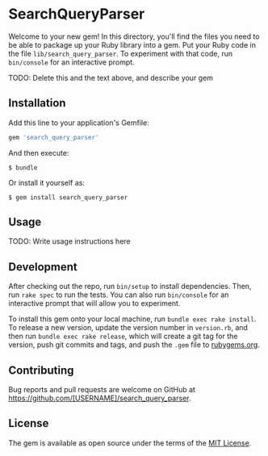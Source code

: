 # SearchQueryParser

Welcome to your new gem! In this directory, you'll find the files you need to be able to package up your Ruby library into a gem. Put your Ruby code in the file `lib/search_query_parser`. To experiment with that code, run `bin/console` for an interactive prompt.

TODO: Delete this and the text above, and describe your gem

## Installation

Add this line to your application's Gemfile:

```ruby
gem 'search_query_parser'
```

And then execute:

    $ bundle

Or install it yourself as:

    $ gem install search_query_parser

## Usage

TODO: Write usage instructions here

## Development

After checking out the repo, run `bin/setup` to install dependencies. Then, run `rake spec` to run the tests. You can also run `bin/console` for an interactive prompt that will allow you to experiment.

To install this gem onto your local machine, run `bundle exec rake install`. To release a new version, update the version number in `version.rb`, and then run `bundle exec rake release`, which will create a git tag for the version, push git commits and tags, and push the `.gem` file to [rubygems.org](https://rubygems.org).

## Contributing

Bug reports and pull requests are welcome on GitHub at https://github.com/[USERNAME]/search_query_parser.

## License

The gem is available as open source under the terms of the [MIT License](https://opensource.org/licenses/MIT).
